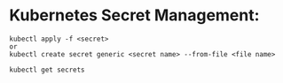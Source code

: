 # Kubernetes Secret Management:

```
kubectl apply -f <secret>
or
kubectl create secret generic <secret name> --from-file <file name>

kubectl get secrets
```
